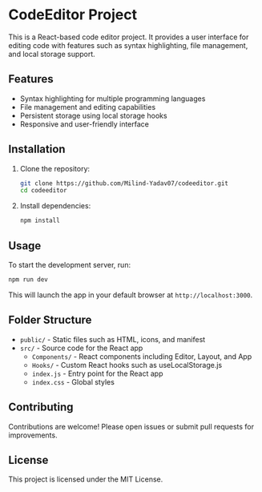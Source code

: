 # CodeEditor Project

This is a React-based code editor project. It provides a user interface for editing code with features such as syntax highlighting, file management, and local storage support.

## Features

- Syntax highlighting for multiple programming languages
- File management and editing capabilities
- Persistent storage using local storage hooks
- Responsive and user-friendly interface

## Installation

1. Clone the repository:
   ```bash
   git clone https://github.com/Milind-Yadav07/codeeditor.git
   cd codeeditor
   ```

2. Install dependencies:
   ```bash
   npm install
   ```

## Usage

To start the development server, run:
```bash
npm run dev
```

This will launch the app in your default browser at `http://localhost:3000`.

## Folder Structure

- `public/` - Static files such as HTML, icons, and manifest
- `src/` - Source code for the React app
  - `Components/` - React components including Editor, Layout, and App
  - `Hooks/` - Custom React hooks such as useLocalStorage.js
  - `index.js` - Entry point for the React app
  - `index.css` - Global styles

## Contributing

Contributions are welcome! Please open issues or submit pull requests for improvements.

## License

This project is licensed under the MIT License.
